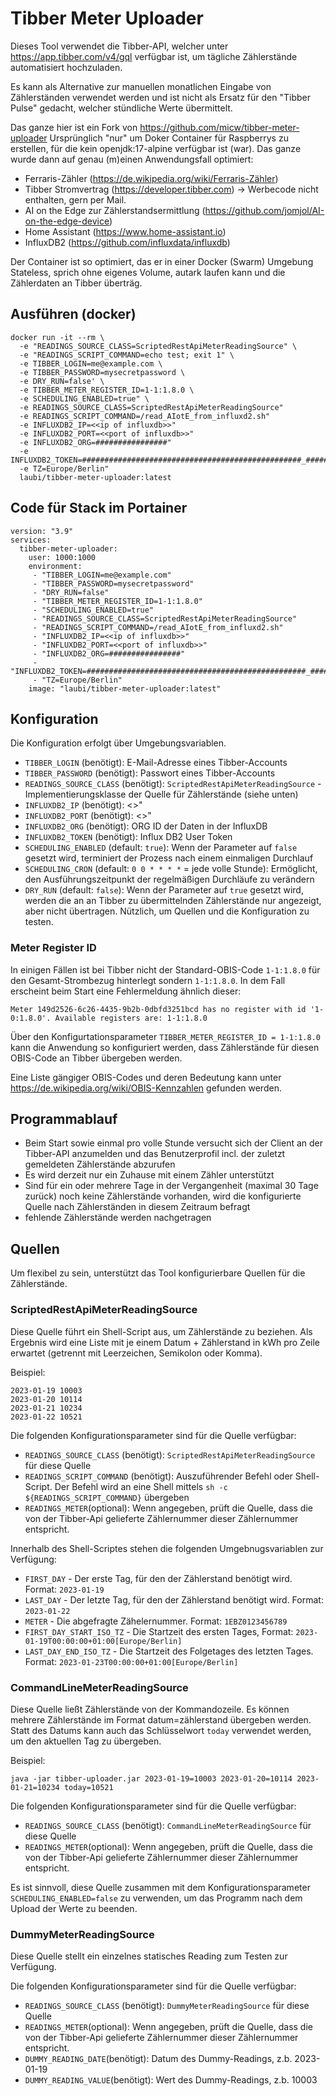 # Tibber Meter Uploader

Dieses Tool verwendet die Tibber-API, welcher unter https://app.tibber.com/v4/gql verfügbar ist, um tägliche Zählerstände automatisiert hochzuladen.

Es kann als Alternative zur manuellen monatlichen Eingabe von Zählerständen verwendet werden und ist nicht als Ersatz für den "Tibber Pulse" gedacht, welcher stündliche Werte übermittelt.

Das ganze hier ist ein Fork von https://github.com/micw/tibber-meter-uploader Ursprünglich "nur" um Doker Container für Raspberrys zu erstellen, für die kein openjdk:17-alpine verfügbar ist (war). Das ganze wurde dann auf genau (m)einen Anwendungsfall optimiert:

- Ferraris-Zähler (https://de.wikipedia.org/wiki/Ferraris-Zähler)
- Tibber Stromvertrag (https://developer.tibber.com) -> Werbecode nicht enthalten, gern per Mail.
- AI on the Edge zur Zählerstandsermittlung (https://github.com/jomjol/AI-on-the-edge-device)
- Home Assistant (https://www.home-assistant.io)
- InfluxDB2 (https://github.com/influxdata/influxdb)

Der Container ist so optimiert, das er in einer Docker (Swarm) Umgebung Stateless, sprich ohne eigenes Volume, autark laufen kann und die Zählerdaten an Tibber überträg.

## Ausführen (docker)

```
docker run -it --rm \
  -e "READINGS_SOURCE_CLASS=ScriptedRestApiMeterReadingSource" \
  -e "READINGS_SCRIPT_COMMAND=echo test; exit 1" \
  -e TIBBER_LOGIN=me@example.com \
  -e TIBBER_PASSWORD=mysecretpassword \
  -e DRY_RUN=false' \
  -e TIBBER_METER_REGISTER_ID=1-1:1.8.0 \
  -e SCHEDULING_ENABLED=true" \
  -e READINGS_SOURCE_CLASS=ScriptedRestApiMeterReadingSource"
  -e READINGS_SCRIPT_COMMAND=/read_AIotE_from_influxd2.sh"
  -e INFLUXDB2_IP=<<ip of influxdb>>"
  -e INFLUXDB2_PORT=<<port of influxdb>>"
  -e INFLUXDB2_ORG=################"
  -e INFLUXDB2_TOKEN=#################################################_####################################=="
  -e TZ=Europe/Berlin"
  laubi/tibber-meter-uploader:latest
```

## Code für Stack im Portainer

```
version: "3.9"
services:
  tibber-meter-uploader:
    user: 1000:1000
    environment:
     - "TIBBER_LOGIN=me@example.com"
     - "TIBBER_PASSWORD=mysecretpassword"
     - "DRY_RUN=false"
     - "TIBBER_METER_REGISTER_ID=1-1:1.8.0"
     - "SCHEDULING_ENABLED=true"
     - "READINGS_SOURCE_CLASS=ScriptedRestApiMeterReadingSource"
     - "READINGS_SCRIPT_COMMAND=/read_AIotE_from_influxd2.sh"
     - "INFLUXDB2_IP=<<ip of influxdb>>"
     - "INFLUXDB2_PORT=<<port of influxdb>>"
     - "INFLUXDB2_ORG=################"
     - "INFLUXDB2_TOKEN=#################################################_####################################=="
     - "TZ=Europe/Berlin"
    image: "laubi/tibber-meter-uploader:latest"
```

## Konfiguration

Die Konfiguration erfolgt über Umgebungsvariablen.

* `TIBBER_LOGIN` (benötigt): E-Mail-Adresse eines Tibber-Accounts
* `TIBBER_PASSWORD` (benötigt): Passwort eines Tibber-Accounts
* `READINGS_SOURCE_CLASS` (benötigt): `ScriptedRestApiMeterReadingSource` - Implementierungsklasse der Quelle für Zählerstände (siehe unten)
* `INFLUXDB2_IP` (benötigt): <<ip of influxdb>>"
* `INFLUXDB2_PORT` (benötigt): <<port of influxdb>>"
* `INFLUXDB2_ORG` (benötigt): ORG ID der Daten in der InfluxDB
* `INFLUXDB2_TOKEN` (benötigt): Influx DB2 User Token
* `SCHEDULING_ENABLED` (default: `true`): Wenn der Parameter auf `false` gesetzt wird, terminiert der Prozess nach einem einmaligen Durchlauf
* `SCHEDULING_CRON` (default: `0 0 * * * *` = jede volle Stunde): Ermöglicht, den Ausführungszeitpunkt der regelmäßigen Durchläufe zu verändern
* `DRY_RUN` (default: `false`): Wenn der Parameter auf `true` gesetzt wird, werden die an an Tibber zu übermittelnden Zählerstände nur angezeigt, aber nicht übertragen. Nützlich, um Quellen und die Konfiguration zu testen.


### Meter Register ID

In einigen Fällen ist bei Tibber nicht der Standard-OBIS-Code `1-1:1.8.0` für den Gesamt-Strombezug hinterlegt sondern `1-1:1.8.0`. In dem Fall erscheint beim Start eine Fehlermeldung ähnlich dieser:

	Meter 149d2526-6c26-4435-9b2b-0dbfd3251bcd has no register with id '1-0:1.8.0'. Available registers are: 1-1:1.8.0

Über den Konfigurtationsparameter `TIBBER_METER_REGISTER_ID = 1-1:1.8.0` kann die Anwendung so konfiguriert werden, dass Zählerstände für diesen OBIS-Code an Tibber übergeben werden.

Eine Liste gängiger OBIS-Codes und deren Bedeutung kann unter https://de.wikipedia.org/wiki/OBIS-Kennzahlen gefunden werden.

## Programmablauf

* Beim Start sowie einmal pro volle Stunde versucht sich der Client an der Tibber-API anzumelden und das Benutzerprofil incl. der zuletzt gemeldeten Zählerstände abzurufen
* Es wird derzeit nur ein Zuhause mit einem Zähler unterstützt
* Sind für ein oder mehrere Tage in der Vergangenheit (maximal 30 Tage zurück) noch keine Zählerstände vorhanden, wird die konfigurierte Quelle nach Zählerständen in diesem Zeitraum befragt
* fehlende Zählerstände werden nachgetragen

## Quellen

Um flexibel zu sein, unterstützt das Tool konfigurierbare Quellen für die Zählerstände.

### ScriptedRestApiMeterReadingSource

Diese Quelle führt ein Shell-Script aus, um Zählerstände zu beziehen. Als Ergebnis wird eine Liste mit je einem Datum + Zählerstand in kWh pro Zeile erwartet (getrennt mit Leerzeichen, Semikolon oder Komma).

Beispiel:

```
2023-01-19 10003
2023-01-20 10114
2023-01-21 10234
2023-01-22 10521
```

Die folgenden Konfigurationsparameter sind für die Quelle verfügbar:

* `READINGS_SOURCE_CLASS` (benötigt): `ScriptedRestApiMeterReadingSource` für diese Quelle
* `READINGS_SCRIPT_COMMAND` (benötigt): Auszuführender Befehl oder Shell-Script. Der Befehl wird an eine Shell mittels `sh -c ${READINGS_SCRIPT_COMMAND}` übergeben
* `READINGS_METER`(optional): Wenn angegeben, prüft die Quelle, dass die von der Tibber-Api gelieferte Zählernummer dieser Zählernummer entspricht.

Innerhalb des Shell-Scriptes stehen die folgenden Umgebnugsvariablen zur Verfügung:

* `FIRST_DAY` - Der erste Tag, für den der Zählerstand benötigt wird. Format: `2023-01-19`
* `LAST_DAY` - Der letzte Tag, für den der Zählerstand benötigt wird. Format: `2023-01-22`
* `METER` - Die abgefragte Zähelernummer. Format: `1EBZ0123456789`
* `FIRST_DAY_START_ISO_TZ` - Die Startzeit des ersten Tages, Format: `2023-01-19T00:00:00+01:00[Europe/Berlin]`
* `LAST_DAY_END_ISO_TZ` - Die Startzeit des Folgetages des letzten Tages. Format: `2023-01-23T00:00:00+01:00[Europe/Berlin]`


### CommandLineMeterReadingSource

Diese Quelle ließt Zählerstände von der Kommandozeile. Es können mehrere Zählerstände im Format datum=zählerstand übergeben werden. Statt des Datums kann auch das Schlüsselwort `today` verwendet werden, um den aktuellen Tag zu übergeben.

Beispiel:

```
java -jar tibber-uploader.jar 2023-01-19=10003 2023-01-20=10114 2023-01-21=10234 today=10521
```

Die folgenden Konfigurationsparameter sind für die Quelle verfügbar:

* `READINGS_SOURCE_CLASS` (benötigt): `CommandLineMeterReadingSource` für diese Quelle
* `READINGS_METER`(optional): Wenn angegeben, prüft die Quelle, dass die von der Tibber-Api gelieferte Zählernummer dieser Zählernummer entspricht.

Es ist sinnvoll, diese Quelle zusammen mit dem Konfigurationsparameter `SCHEDULING_ENABLED=false` zu verwenden, um das Programm nach dem Upload der Werte zu beenden.

### DummyMeterReadingSource

Diese Quelle stellt ein einzelnes statisches Reading zum Testen zur Verfügung.

Die folgenden Konfigurationsparameter sind für die Quelle verfügbar:

* `READINGS_SOURCE_CLASS` (benötigt): `DummyMeterReadingSource` für diese Quelle
* `READINGS_METER`(optional): Wenn angegeben, prüft die Quelle, dass die von der Tibber-Api gelieferte Zählernummer dieser Zählernummer entspricht.
* `DUMMY_READING_DATE`(benötigt): Datum des Dummy-Readings, z.b. 2023-01-19
* `DUMMY_READING_VALUE`(benötigt): Wert des Dummy-Readings, z.b. 10003

